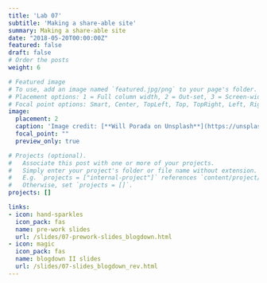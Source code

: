 ```yaml
---
title: 'Lab 07'
subtitle: 'Making a share-able site'
summary: Making a share-able site
date: "2018-05-20T00:00:00Z"
featured: false
draft: false
# Order the posts
weight: 6

# Featured image
# To use, add an image named `featured.jpg/png` to your page's folder.
# Placement options: 1 = Full column width, 2 = Out-set, 3 = Screen-width
# Focal point options: Smart, Center, TopLeft, Top, TopRight, Left, Right, BottomLeft, Bottom, BottomRight
image:
  placement: 2
  caption: 'Image credit: [**Will Porada on Unsplash**](https://unsplash.com/photos/DH5183gvKUg)'
  focal_point: ""
  preview_only: true

# Projects (optional).
#   Associate this post with one or more of your projects.
#   Simply enter your project's folder or file name without extension.
#   E.g. `projects = ["internal-project"]` references `content/project/deep-learning/index.md`.
#   Otherwise, set `projects = []`.
projects: []

links:
- icon: hand-sparkles
  icon_pack: fas
  name: pre-work slides
  url: /slides/07-prework-slides_blogdown.html
- icon: magic
  icon_pack: fas
  name: blogdown II slides
  url: /slides/07-slides_blogdown_rev.html
---
```




